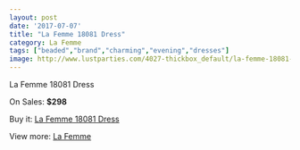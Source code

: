 ```yaml
---
layout: post
date: '2017-07-07'
title: "La Femme 18081 Dress"
category: La Femme
tags: ["beaded","brand","charming","evening","dresses"]
image: http://www.lustparties.com/4027-thickbox_default/la-femme-18081-dress.jpg
---
```

La Femme 18081 Dress

On Sales: **$298**
<a href="https://www.lustparties.com/en/la-femme/1336-la-femme-18081-dress.html"><amp-img layout="responsive" width="600" height="600" src="//www.lustparties.com/4027-thickbox_default/la-femme-18081-dress.jpg" alt="La Femme 18081 Dress 0" /></a>
<a href="https://www.lustparties.com/en/la-femme/1336-la-femme-18081-dress.html"><amp-img layout="responsive" width="600" height="600" src="//www.lustparties.com/4028-thickbox_default/la-femme-18081-dress.jpg" alt="La Femme 18081 Dress 1" /></a>

Buy it: [La Femme 18081 Dress](https://www.lustparties.com/en/la-femme/1336-la-femme-18081-dress.html "La Femme 18081 Dress")

View more: [La Femme](https://www.lustparties.com/en/4-la-femme "La Femme")
